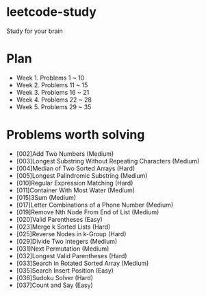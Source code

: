 # leetcode-study
Study for your brain

# Plan
* Week 1. Problems 1 ~ 10
* Week 2. Problems 11 ~ 15
* Week 3. Problems 16 ~ 21
* Week 4. Problems 22 ~ 28
* Week 5. Problems 29 ~ 35

# Problems worth solving
* [002]Add Two Numbers (Medium)
* [003]Longest Substring Without Repeating Characters (Medium)
* [004]Median of Two Sorted Arrays (Hard)
* [005]Longest Palindromic Substring (Medium)
* [010]Regular Expression Matching (Hard)
* [011]Container With Most Water (Medium)
* [015]3Sum (Medium)
* [017]Letter Combinations of a Phone Number (Medium)
* [019]Remove Nth Node From End of List (Medium)
* [020]Valid Parentheses (Easy)
* [023]Merge k Sorted Lists (Hard)
* [025]Reverse Nodes in k-Group (Hard)
* [029]Divide Two Integers (Medium)
* [031]Next Permutation (Medium)
* [032]Longest Valid Parentheses (Hard)
* [033]Search in Rotated Sorted Array (Medium)
* [035]Search Insert Position (Easy)
* [036]Sudoku Solver (Hard)
* [037]Count and Say (Easy)
